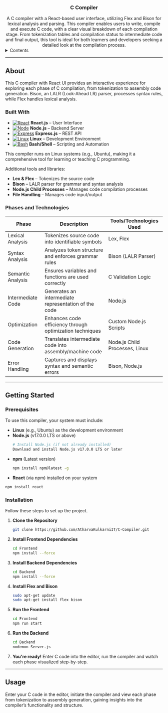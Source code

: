 <h3 align="center">C Compiler</h3>

<div align="center">
A C compiler with a React-based user interface, utilizing Flex and Bison for lexical analysis and parsing. This compiler enables users to write, compile and execute C code, with a clear visual breakdown of each compilation stage. From tokenization tables and compilation status to intermediate code and final output, this tool is ideal for both learners and developers seeking a detailed look at the compilation process.
</div>

<details>
  <summary>Contents</summary>
  <ol>
    <li><a href="#about">About</a>
        <ul>
          <li><a href="#built-with">Built With</a></li>
          <li><a href="#phases-and-technologies">Phases and Technologies</a></li>
        </ul>
    </li>
    <li><a href="#getting-started">Getting Started</a>
        <ul>
          <li><a href="#prerequisites">Prerequisites</a></li>
          <li><a href="#installation">Installation</a></li>
        </ul>
    </li>
    <li><a href="#usage">Usage</a></li>
  </ol>
</details>

---

## About

This C compiler with React UI provides an interactive experience for exploring each phase of C compilation, from tokenization to assembly code generation. Bison, an LALR (Look-Ahead LR) parser, processes syntax rules, while Flex handles lexical analysis. 
### Built With

- [![React](https://skillicons.dev/icons?i=react&perline=3)](https://skillicons.dev) **React.js** – User Interface
- [![Node](https://skillicons.dev/icons?i=nodejs&perline=3)](https://skillicons.dev) **Node.js** – Backend Server
- [![Express](https://skillicons.dev/icons?i=express&perline=3)](https://skillicons.dev) **Express.js** – REST API
- [![Linux](https://skillicons.dev/icons?i=linux&perline=3)](https://skillicons.dev) **Linux** – Development Environment
- [![Bash](https://skillicons.dev/icons?i=bash&perline=3)](https://skillicons.dev) **Bash/Shell** – Scripting and Automation
  
This compiler runs on Linux systems (e.g., Ubuntu), making it a comprehensive tool for learning or teaching C programming.

Additional tools and libraries:
- **Lex & Flex** – Tokenizes the source code
- **Bison** – LALR parser for grammar and syntax analysis
- **Node.js Child Processes** – Manages code compilation processes
- **File Handling** – Manages code input/output

### Phases and Technologies

| Phase               | Description                                                   | Tools/Technologies Used           |
|---------------------|---------------------------------------------------------------|-----------------------------------|
| Lexical Analysis    | Tokenizes source code into identifiable symbols               | Lex, Flex                         |
| Syntax Analysis     | Analyzes token structure and enforces grammar rules           | Bison (LALR Parser)               |
| Semantic Analysis   | Ensures variables and functions are used correctly            |  C Validation Logic               |
| Intermediate Code   | Generates an intermediate representation of the code          | Node.js                           |
| Optimization        | Enhances code efficiency through optimization techniques      | Custom Node.js Scripts            |
| Code Generation     | Translates intermediate code into assembly/machine code       | Node.js Child Processes, Linux    |
| Error Handling      | Captures and displays syntax and semantic errors              | Bison, Node.js                    |

---

## Getting Started

### Prerequisites

To use this compiler, your system must include:
- **Linux** (e.g., Ubuntu) as the development environment
- **Node.js** (v17.0.0 LTS or above)
  ```sh
  # Install Node.js (if not already installed)
  Download and install Node.js v17.0.0 LTS or later
  ```
- **npm** (Latest version)
  ```sh
  npm install npm@latest -g
  ```
- **React** (via npm) installed on your system
```sh
npm install react
```

### Installation

Follow these steps to set up the project.

1. **Clone the Repository**
   ```sh
   git clone https://github.com/AtharvaKulkarniIT/C-Compiler.git
   ```

2. **Install Frontend Dependencies**
   ```sh
   cd Frontend
   npm install --force
   ```

3. **Install Backend Dependencies**
   ```sh
   cd Backend
   npm install --force
   ```

4. **Install Flex and Bison**
   ```sh
   sudo apt-get update
   sudo apt-get install flex bison
   ```

5. **Run the Frontend**
   ```sh
   cd Frontend
   npm run start
   ```

6. **Run the Backend**
   ```sh
   cd Backend
   nodemon Server.js
   ```

7. **You're ready!**
   Enter C code into the editor, run the compiler and watch each phase visualized step-by-step.

---

## Usage

Enter your C code in the editor, initiate the compiler and view each phase from tokenization to assembly generation, gaining insights into the compiler’s functionality and structure.
